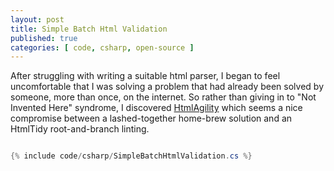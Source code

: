```yaml
---
layout: post
title: Simple Batch Html Validation
published: true
categories: [ code, csharp, open-source ]
---
```


After struggling with writing a suitable html parser, I began to feel 
uncomfortable that I was solving a problem that had already been solved by 
someone, more than once, on the internet. So rather than giving in to "Not 
Invented Here" syndrome, I discovered <a href="http://html-agility-pack.net/" alt="link to html agility site">HtmlAgility</a> 
which seems a nice compromise between a lashed-together home-brew solution 
and an HtmlTidy root-and-branch linting.

```csharp

{% include code/csharp/SimpleBatchHtmlValidation.cs %}

```
